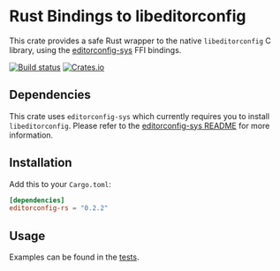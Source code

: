# Rust Bindings to libeditorconfig

This crate provides a safe Rust wrapper to the native `libeditorconfig` C library, using the [editorconfig-sys](https://github.com/toblux/editorconfig-sys) FFI bindings.

[![Build status](https://github.com/toblux/editorconfig-rs/actions/workflows/test.yml/badge.svg)](https://github.com/toblux/editorconfig-rs/actions)
[![Crates.io](https://img.shields.io/crates/v/editorconfig-rs.svg)](https://crates.io/crates/editorconfig-rs)

## Dependencies

This crate uses `editorconfig-sys` which currently requires you to install `libeditorconfig`. Please refer to the [editorconfig-sys README](https://github.com/toblux/editorconfig-sys) for more information.

## Installation

Add this to your `Cargo.toml`:

```toml
[dependencies]
editorconfig-rs = "0.2.2"
```

## Usage

Examples can be found in the [tests](tests/editorconfig.rs).
